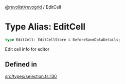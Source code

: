 [@revolist/revogrid](README.md) / EditCell

# Type Alias: EditCell

```ts
type EditCell: EditCellStore & BeforeSaveDataDetails;
```

Edit cell info for editor

## Defined in

[src/types/selection.ts:130](https://github.com/revolist/revogrid/blob/ff1c29109648eb0543e674392be7b9af90d92acc/src/types/selection.ts#L130)
